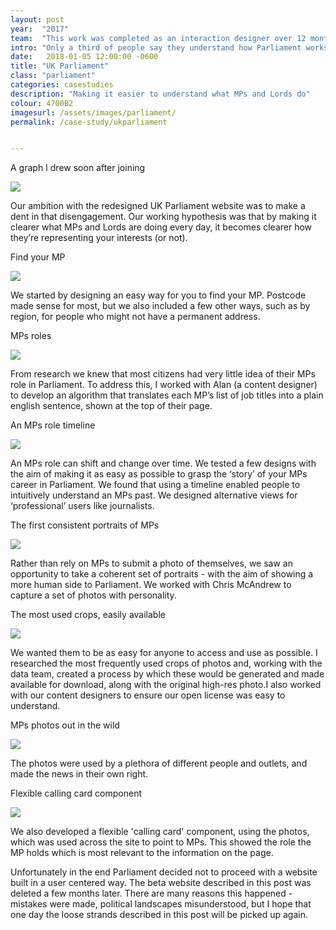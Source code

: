 ```yaml
---
layout: post
year:  "2017"
team:  "This work was completed as an interaction designer over 12 months, alongside other work, working closely with Marttiina Keituri Gilchrist and Alan Mayers."
intro: "Only a third of people say they understand how Parliament works, and even fewer say it does a good job representing their interests. Political disengagement is a broad, unwieldy problem. "
date:   2018-01-05 12:00:00 -0600
title: "UK Parliament"
class: "parliament"
categories: casestudies
description: "Making it easier to understand what MPs and Lords do"
colour: 4700B2
imagesurl: /assets/images/parliament/
permalink: /case-study/ukparliament


---
```



<div class="image-contain">
<p class="caption">A graph I drew soon after joining</p>
<div class="no-screen"><img src="{{page.imagesurl}}graph-sketch-small.jpg"></div>
</div>


Our ambition with the redesigned UK Parliament website was to make a dent in that disengagement. Our working hypothesis was that by making it clearer what MPs and Lords are doing every day, it becomes clearer how they’re representing your interests (or not).

<div class="image-contain">
<p class="caption">Find your MP</p>
<div class="screen"><img src="{{page.imagesurl}}Find-MP-prototype.png"></div>
</div>

We started by designing an easy way for you to find your MP. Postcode made sense for most, but we also included a few other ways, such as by region, for people who might not have a permanent address. 

<div class="image-contain">
<p class="caption">MPs roles</p>

<div class="no-screen"><img src="{{page.imagesurl}}roles-sentence.png"></div>
</div>


From research we knew that most citizens had very little idea of their MPs role in Parliament. To address this, I worked with Alan (a content designer) to develop an algorithm that translates each MP’s list of job titles into a plain english sentence, shown at the top of their page. 

<div class="image-contain">
<p class="caption">An MPs role timeline</p>
<div class="screen"><img src="{{page.imagesurl}}new-roles-page.png"></div>
</div>


An MPs role can shift and change over time. We tested a few designs with the aim of making it as easy as possible to grasp the ‘story’ of your MPs career in Parliament. We found that using a timeline enabled people to intuitively understand an MPs past. We designed alternative views for ‘professional’ users like journalists.



<div class="image-contain">
<p class="caption">The first consistent portraits of MPs</p>
<div class="no-screen"><img src="{{page.imagesurl}}Mpsportraits1.png"></div>
</div>

Rather than rely on MPs to submit a photo of themselves, we saw an opportunity to take a coherent set of portraits - with the aim of showing a more human side to Parliament. We worked with Chris McAndrew to capture a set of photos with personality.

<div class="image-contain">
<p class="caption">The most used crops, easily available</p>
<div class="screen"><img src="{{page.imagesurl}}cropped-downloads.png"></div>
</div>

We wanted them to be as easy for anyone to access and use as possible. I researched the most frequently used crops of photos and, working with the data team, created a process by which these would be generated and made available for download, along with the original high-res photo.I also worked with our content designers to ensure our open license was easy to understand. 

<div class="image-contain">
<p class="caption">MPs photos out in the wild</p>
<div class="no-screen"><img src="{{page.imagesurl}}MPs-photos-in-use.jpg"></div>
</div>

The photos were used by a plethora of different people and outlets, and made the news in their own right.


<div class="image-contain">
<p class="caption">Flexible calling card component</p>
<div class="screen"><img src="{{page.imagesurl}}calling-card-component.png"></div>
</div>

We also developed a flexible 'calling card' component, using the photos, which was used across the site to point to MPs. This showed the role the MP holds which is most relevant to the information on the page.

Unfortunately in the end Parliament decided not to proceed with a website built in a user centered way. The beta website described in this post was deleted a few months later. There are many reasons this happened - mistakes were made, political landscapes misunderstood, but I hope that one day the loose strands described in this post will be picked up again. 

